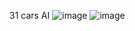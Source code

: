 31 cars AI
![image](https://user-images.githubusercontent.com/64855865/236315050-97d56c7a-8d31-49e3-add1-7fe3949b8b8a.png)
![image](https://user-images.githubusercontent.com/64855865/236315150-37d0d730-1a4c-47f4-94e4-ddf60f874bea.png)
